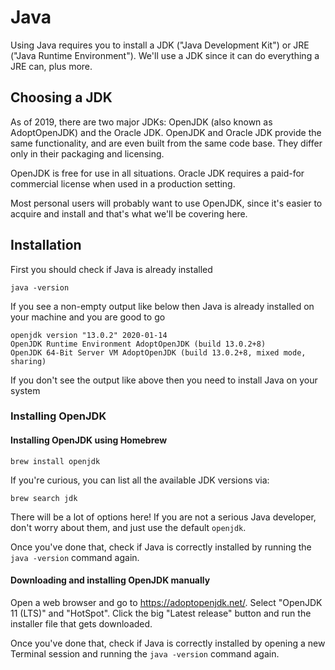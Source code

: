 # Java

Using Java requires you to install a JDK ("Java Development Kit") or JRE ("Java Runtime Environment").
We'll use a JDK since it can do everything a JRE can, plus more.

## Choosing a JDK

As of 2019, there are two major JDKs: OpenJDK (also known as AdoptOpenJDK) and the Oracle JDK.
OpenJDK and Oracle JDK provide the same functionality, and are even built from the same code base.
They differ only in their packaging and licensing.

OpenJDK is free for use in all situations.
Oracle JDK requires a paid-for commercial license when used in a production setting.

Most personal users will probably want to use OpenJDK, since it's easier to acquire and install
and that's what we'll be covering here.

## Installation

First you should check if Java is already installed

    java -version

If you see a non-empty output like below then Java is already installed on your machine and you are good to go

    openjdk version "13.0.2" 2020-01-14
    OpenJDK Runtime Environment AdoptOpenJDK (build 13.0.2+8)
    OpenJDK 64-Bit Server VM AdoptOpenJDK (build 13.0.2+8, mixed mode, sharing)

If you don't see the output like above then you need to install Java on your system

### Installing OpenJDK

#### Installing OpenJDK using Homebrew

    brew install openjdk

If you're curious, you can list all the available JDK versions via:

    brew search jdk

There will be a lot of options here! If you are not a serious Java developer, don't worry about them, and just use the default `openjdk`.

Once you've done that, check if Java is correctly installed by running the `java -version` command again.

#### Downloading and installing OpenJDK manually

Open a web browser and go to <https://adoptopenjdk.net/>. Select "OpenJDK 11 (LTS)" and "HotSpot".
Click the big "Latest release" button and run the installer file that gets downloaded.

Once you've done that, check if Java is correctly installed by opening a new Terminal session and running the `java -version` command again.
